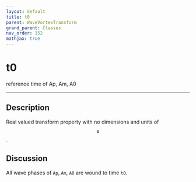 ```yaml
---
layout: default
title: t0
parent: WaveVortexTransform
grand_parent: Classes
nav_order: 152
mathjax: true
---
```


#  t0

reference time of Ap, Am, A0


---

## Description
Real valued transform property with no dimensions and units of $$s$$.

## Discussion

All wave phases of `Ap`, `Am`, `A0` are wound to time `t0`. 

